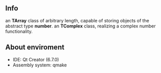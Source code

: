 ## Info
an **TArray** class of arbitrary length, capable of storing objects of the abstract type **number**.
an **TComplex** class, realizing a complex number functionality.

## About enviroment
- IDE: Qt Creator (6.7.0)
- Assembly system: qmake